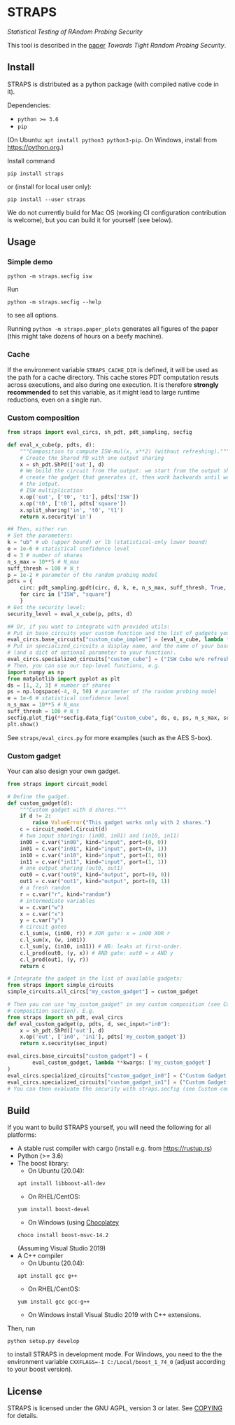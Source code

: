 # STRAPS

*Statistical Testing of RAndom Probing Security*

This tool is described in the [paper](https://epring.iacr.org/2021/880)
*Towards Tight Random Probing Security*.

## Install

STRAPS is distributed as a python package (with compiled native code in it).

Dependencies:

* `python >= 3.6`
* `pip`

(On Ubuntu: `apt install python3 python3-pip`. On Windows, install from <https://python.org>.)


Install command
```
pip install straps
```
or (install for local user only):
```
pip install --user straps
```

We do not currently build for Mac OS (working CI configuration contribution is
welcome), but you can build it for yourself (see below).

## Usage

### Simple demo

```
python -m straps.secfig isw
```

Run
```
python -m straps.secfig --help
```
to see all options.

Running `python -m straps.paper_plots` generates all figures of the paper (this
might take dozens of hours on a beefy machine).

### Cache

If the environment variable `STRAPS_CACHE_DIR` is defined, it will be used as
the path for a cache directory. This cache stores PDT computation resuts across
executions, and also during one execution.
It is therefore **strongly recommended** to set this variable, as it might lead
to large runtime reductions, even on a single run.

### Custom composition

```python
from straps import eval_circs, sh_pdt, pdt_sampling, secfig

def eval_x_cube(p, pdts, d):
    """Composition to compute ISW-mul(x, x**2) (without refreshing)."""
    # Create the Shared PD with one output sharing
    x = sh_pdt.ShPd(['out'], d)
    # We build the circuit from the output: we start from the output sharing,
    # create the gadget that generates it, then work backwards until we reach
    # the intput.
    # ISW multiplication
    x.op('out', ['t0', 't1'], pdts['ISW'])
    x.op('t0', ['t0'], pdts['square'])
    x.split_sharing('in', 't0', 't1')
    return x.security('in')

## Then, either run
# Set the parameters:
k = "ub" # ub (upper bound) or lb (statistical-only lower bound)
e = 1e-6 # statistical confidence level
d = 3 # number of shares
n_s_max = 10**5 # N_max
suff_thresh = 100 # N_t
p = 1e-2 # parameter of the random probing model
pdts = {
    circ: pdt_sampling.gpdt(circ, d, k, e, n_s_max, suff_thresh, True, False).instantiate(p)
    for circ in ["ISW", "square"]
    }
# Get the security level:
security_level = eval_x_cube(p, pdts, d)

## Or, if you want to integrate with provided utils:
# Put in base_circuits your custom function and the list of gadgets you use
eval_circs.base_circuits["custom_cube_implem"] = (eval_x_cube, lambda **kwargs: ['ISW', 'square'])
# Put in specialized_circuits a display name, and the name of your base_circuits entry
# (and a dict of optional parameter to your function).
eval_circs.specialized_circuits["custom_cube"] = ("ISW Cube w/o refresh", "custom_cube_implem", {})
# Then, you can use our top-level functions, e.g.
import numpy as np
from matplotlib import pyplot as plt
ds = [1, 2, 3] # number of shares
ps = np.logspace(-4, 0, 50) # parameter of the random probing model
e = 1e-6 # statistical confidence level
n_s_max = 10**5 # N_max
suff_thresh = 100 # N_t
secfig.plot_fig(**secfig.data_fig("custom_cube", ds, e, ps, n_s_max, suff_thresh))
plt.show()
```

See `straps/eval_circs.py` for more examples (such as the AES S-box).

### Custom gadget

Your can also design your own gadget.
```python
from straps import circuit_model

# Define the gadget.
def custom_gadget(d):
    """Custom gadget with d shares."""
    if d != 2:
        raise ValueError("This gadget works only with 2 shares.")
    c = circuit_model.Circuit(d)
    # two input sharings: (in00, in01) and (in10, in11)
    in00 = c.var("in00", kind="input", port=(0, 0))
    in01 = c.var("in01", kind="input", port=(0, 1))
    in10 = c.var("in10", kind="input", port=(1, 0))
    in11 = c.var("in11", kind="input", port=(1, 1))
    # one output sharing (out0, out1)
    out0 = c.var("out0", kind="output", port=(0, 0))
    out1 = c.var("out1", kind="output", port=(0, 1))
    # a fresh random
    r = c.var("r", kind="random")
    # intermediate variables
    w = c.var("w")
    x = c.var("x")
    y = c.var("y")
    # circuit gates
    c.l_sum(w, (in00, r)) # XOR gate: x = in00 XOR r
    c.l_sum(x, (w, in01))
    c.l_sum(y, (in10, in11)) # NB: leaks at first-order.
    c.l_prod(out0, (y, x)) # AND gate: out0 = x AND y
    c.l_prod(out1, (y, r))
    return c

# Integrate the gadget in the list of available gadgets:
from straps import simple_circuits
simple_circuits.all_circs["my_custom_gadget"] = custom_gadget

# Then you can use "my_custom_gadget" in any custom composition (see Custom
# composition section). E.g.
from straps import sh_pdt, eval_circs
def eval_custom_gadget(p, pdts, d, sec_input="in0"):
    x = sh_pdt.ShPd(['out'], d)
    x.op('out', ['in0', 'in1'], pdts['my_custom_gadget'])
    return x.security(sec_input)

eval_circs.base_circuits["custom_gadget"] = (
        eval_custom_gadget, lambda **kwargs: ['my_custom_gadget']
)
eval_circs.specialized_circuits["custom_gadget_in0"] = ("Custom Gadget in 0", "custom_gadget", {'sec_input': 'in0'})
eval_circs.specialized_circuits["custom_gadget_in1"] = ("Custom Gadget in 1", "custom_gadget", {'sec_input': 'in1'})
# You can then evaluate the security with straps.secfig (see Custom composition section).
```

## Build

If you want to build STRAPS yourself, you will need the following for all platforms:

* A stable rust compiler with cargo (install e.g. from <https://rustup.rs>)
* Python (>= 3.6)
* The boost library:
    * On Ubuntu (20.04):
    ```
    apt install libboost-all-dev
    ```
    * On RHEL/CentOS:
    ```
    yum install boost-devel
    ```
    * On Windows (using [Chocolatey](https://chocolatey.org)
    ```
    choco install boost-msvc-14.2
    ```
    (Assuming Visual Studio 2019)
* A C++ compiler
    * On Ubuntu (20.04):
    ```
    apt install gcc g++
    ```
    * On RHEL/CentOS:
    ```
    yum install gcc gcc-g++
    ```
    * On Windows install Visual Studio 2019 with C++ extensions.


Then, run
```
python setup.py develop
```
to install STRAPS in development mode.
For Windows, you need to the the environment variable
`CXXFLAGS=-I C:/Local/boost_1_74_0` (adjust according to your boost version).

## License

STRAPS is licensed under the GNU AGPL, version 3 or later.
See [COPYING](COPYING) for details.

